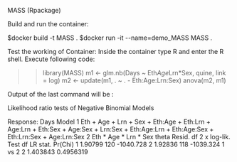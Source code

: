 MASS (Rpackage)

Build and run the container:

$docker build -t MASS .
$docker run -it --name=demo_MASS MASS .

Test the working of Container:
Inside the container type R and enter the R shell. Execute following code:

>> library(MASS)
>> m1 <- glm.nb(Days ~ Eth*Age*Lrn*Sex, quine, link = log)
>> m2 <- update(m1, . ~ . - Eth:Age:Lrn:Sex)
>> anova(m2, m1)

Output of the last command will be :

Likelihood ratio tests of Negative Binomial Models

Response: Days
                                                                                                                                      Model
1 Eth + Age + Lrn + Sex + Eth:Age + Eth:Lrn + Age:Lrn + Eth:Sex + Age:Sex + Lrn:Sex + Eth:Age:Lrn + Eth:Age:Sex + Eth:Lrn:Sex + Age:Lrn:Sex
2                                                                                                                     Eth * Age * Lrn * Sex
    theta Resid. df    2 x log-lik.   Test    df LR stat.   Pr(Chi)
1 1.90799       120       -1040.728
2 1.92836       118       -1039.324 1 vs 2     2 1.403843 0.4956319
